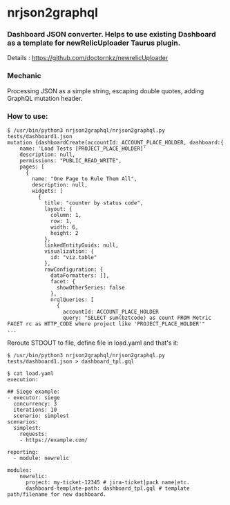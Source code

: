 # nrjson2graphql

### Dashboard JSON converter. Helps to use existing Dashboard as a template for newRelicUploader Taurus plugin.
Details : https://github.com/doctornkz/newrelicUploader

### Mechanic
Processing JSON as a simple string, escaping double quotes, adding GraphQL mutation header.

### How to use:

```
$ /usr/bin/python3 nrjson2graphql/nrjson2graphql.py tests/dashboard1.json
mutation {dashboardCreate(accountId: ACCOUNT_PLACE_HOLDER, dashboard:{
    name: 'Load Tests [PROJECT_PLACE_HOLDER]'
    description: null,
    permissions: "PUBLIC_READ_WRITE",
    pages: [
      {
        name: "One Page to Rule Them All",
        description: null,
        widgets: [
          {
            title: "counter by status code",
            layout: {
              column: 1,
              row: 1,
              width: 6,
              height: 2
            },
            linkedEntityGuids: null,
            visualization: {
              id: "viz.table"
            },
            rawConfiguration: {
              dataFormatters: [],
              facet: {
                showOtherSeries: false
              },
              nrqlQueries: [
                {
                  accountId: ACCOUNT_PLACE_HOLDER
                  query: "SELECT sum(bztcode) as count FROM Metric FACET rc as HTTP_CODE where project like 'PROJECT_PLACE_HOLDER'"
...
```

Reroute STDOUT to file, define file in load.yaml and that's it:
```
$ /usr/bin/python3 nrjson2graphql/nrjson2graphql.py tests/dashboard1.json > dashboard_tpl.gql

$ cat load.yaml
execution:

## Siege example:
- executor: siege
  concurrency: 3 
  iterations: 10
  scenario: simplest
scenarios:
  simplest:
    requests:
    - https://example.com/

reporting:
  - module: newrelic

modules:
    newrelic:
      project: my-ticket-12345 # jira-ticket|pack name|etc. 
      dashboard-template-path: dashboard_tpl.gql # template path/filename for new dashboard.

```
